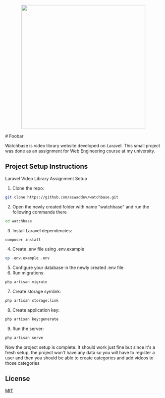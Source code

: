 <p align="center"><img src="https://res.cloudinary.com/dtfbvvkyp/image/upload/v1566331377/laravel-logolockup-cmyk-red.svg" width="400"></p>
# Foobar

Watchbase is video library website developed on Laravel. This small project was done as an assignment for Web Engineering course at my university.

## Project Setup Instructions

Laravel Video Library Assignment Setup

1. Clone the repo:

```bash
git clone https://github.com/aswaddev/watchbase.git
```

2. Open the newly created folder with name "watchbase" and run the following commands there

```bash
cd watchbase
```

3. Install Laravel dependencies:

```bash
composer install
```

4. Create .env file using .env.example

```bash
cp .env.example .env
```

5. Configure your database in the newly created .env file
6. Run migrations:

```bash
php artisan migrate
```

7. Create storage symlink:

```bash
php artisan storage:link
```

8. Create application key:

```bash
php artisan key:generate
```

9. Run the server:

```bash
php artisan serve
```

Now the project setup is complete. It should work just fine but since it's a fresh setup, the project won't have any data so you will have to register a user and then you should be able to create categories and add videos to those categories

## License

[MIT](https://choosealicense.com/licenses/mit/)
